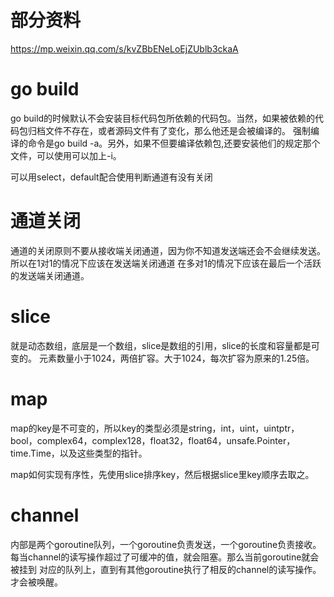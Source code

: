 # 部分资料
https://mp.weixin.qq.com/s/kvZBbENeLoEjZUblb3ckaA

# go build

go build的时候默认不会安装目标代码包所依赖的代码包。当然，如果被依赖的代码包归档文件不存在，或者源码文件有了变化，那么他还是会被编译的。
强制编译的命令是go build -a。另外，如果不但要编译依赖包,还要安装他们的规定那个文件，可以使用可以加上-i。

可以用select，default配合使用判断通道有没有关闭

# 通道关闭

通道的关闭原则不要从接收端关闭通道，因为你不知道发送端还会不会继续发送。所以在1对1的情况下应该在发送端关闭通道
在多对1的情况下应该在最后一个活跃的发送端关闭通道。

# slice

就是动态数组，底层是一个数组，slice是数组的引用，slice的长度和容量都是可变的。
元素数量小于1024，两倍扩容。大于1024，每次扩容为原来的1.25倍。

# map

map的key是不可变的，所以key的类型必须是string，int，uint，uintptr，bool，complex64，complex128，float32，float64，unsafe.Pointer，time.Time，以及这些类型的指针。

map如何实现有序性，先使用slice排序key，然后根据slice里key顺序去取之。

# channel

内部是两个goroutine队列，一个goroutine负责发送，一个goroutine负责接收。
每当channel的读写操作超过了可缓冲的值，就会阻塞。那么当前goroutine就会被挂到
对应的队列上，直到有其他goroutine执行了相反的channel的读写操作。才会被唤醒。


